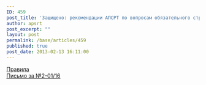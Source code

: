 ```yaml
---
ID: 459
post_title: 'Защищено: рекомендации АПСРТ по вопросам обязательного страхования'
author: apsrt
post_excerpt: ""
layout: post
permalink: /base/articles/459
published: true
post_date: 2013-02-13 16:11:00
---
```

<a href="http://www.apsrt.ru/docs/ps12.doc"><span style="text-decoration:underline;">Правила</span></a><br />
 <a href="http://www.apsrt.ru/docs/ps11.doc"><span style="text-decoration:underline;">Письмо за №2-01/16</span></a>